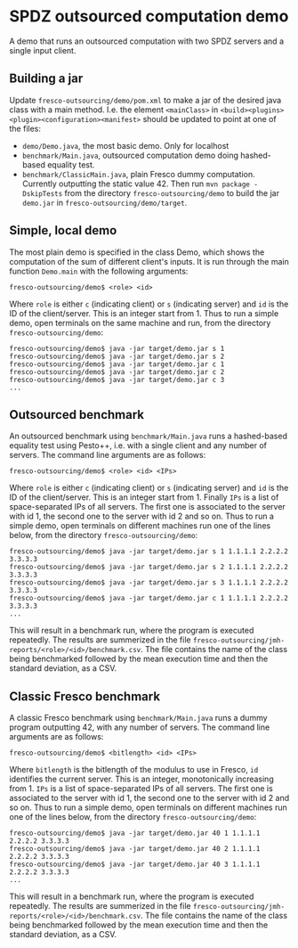 # SPDZ outsourced computation demo

A demo that runs an outsourced computation with two SPDZ servers and a single input client.

## Building a jar
Update `fresco-outsourcing/demo/pom.xml` to make a jar of the desired java class with a main method. I.e. the element `<mainClass>` in `<build><plugins><plugin><configuration><manifest>` should be updated to point at one of the files:
* `demo/Demo.java`, the most basic demo. Only for localhost
* `benchmark/Main.java`, outsourced computation demo doing hashed-based equality test. 
* `benchmark/ClassicMain.java`, plain Fresco dummy computation. Currently outputting the static value 42.
Then run `mvn package -DskipTests` from the directory `fresco-outsourcing/demo` to build the jar `demo.jar` in `fresco-outsourcing/demo/target`. 

## Simple, local demo
The most plain demo is specified in the class Demo, which shows the computation of the sum of different client's inputs.
It is run through the main function `Demo.main` with the following arguments:
```
fresco-outsourcing/demo$ <role> <id>
```
Where `role` is either `c` (indicating client) or `s` (indicating server) and `id` is the ID of the client/server. 
This is an integer start from 1. 
Thus to run a simple demo, open terminals on the same machine and run, from the directory `fresco-outsourcing/demo`:
```
fresco-outsourcing/demo$ java -jar target/demo.jar s 1
fresco-outsourcing/demo$ java -jar target/demo.jar s 2
fresco-outsourcing/demo$ java -jar target/demo.jar c 1
fresco-outsourcing/demo$ java -jar target/demo.jar c 2
fresco-outsourcing/demo$ java -jar target/demo.jar c 3 
...
```

## Outsourced benchmark
An outsourced benchmark using `benchmark/Main.java` runs a hashed-based equality test using Pesto++, i.e. with a single client and any number of servers.
The command line arguments are as follows:
```
fresco-outsourcing/demo$ <role> <id> <IPs>
```
Where `role` is either `c` (indicating client) or `s` (indicating server) and `id` is the ID of the client/server.
This is an integer start from 1. Finally `IPs` is a list of space-separated IPs of all servers. The first one is associated to the server with id 1, the second one to the server with id 2 and so on.
Thus to run a simple demo, open terminals on different machines run one of the lines below, from the directory `fresco-outsourcing/demo`:
```
fresco-outsourcing/demo$ java -jar target/demo.jar s 1 1.1.1.1 2.2.2.2 3.3.3.3
fresco-outsourcing/demo$ java -jar target/demo.jar s 2 1.1.1.1 2.2.2.2 3.3.3.3
fresco-outsourcing/demo$ java -jar target/demo.jar s 3 1.1.1.1 2.2.2.2 3.3.3.3
fresco-outsourcing/demo$ java -jar target/demo.jar c 1 1.1.1.1 2.2.2.2 3.3.3.3 
...
```
This will result in a benchmark run, where the program is executed repeatedly. The results are summerized in the file `fresco-outsourcing/jmh-reports/<role>/<id>/benchmark.csv`.
The file contains the name of the class being benchmarked followed by the mean execution time and then the standard deviation, as a CSV.

## Classic Fresco benchmark
A classic Fresco benchmark using `benchmark/Main.java` runs a dummy program outputting 42, with any number of servers.
The command line arguments are as follows:
```
fresco-outsourcing/demo$ <bitlength> <id> <IPs>
```
Where `bitlength` is the bitlength of the modulus to use in Fresco,  `id` identifies the current server. This is an integer, monotonically increasing from 1. `IPs` is a list of space-separated IPs of all servers. 
The first one is associated to the server with id 1, the second one to the server with id 2 and so on.
Thus to run a simple demo, open terminals on different machines run one of the lines below, from the directory `fresco-outsourcing/demo`:
```
fresco-outsourcing/demo$ java -jar target/demo.jar 40 1 1.1.1.1 2.2.2.2 3.3.3.3
fresco-outsourcing/demo$ java -jar target/demo.jar 40 2 1.1.1.1 2.2.2.2 3.3.3.3
fresco-outsourcing/demo$ java -jar target/demo.jar 40 3 1.1.1.1 2.2.2.2 3.3.3.3
...
```
This will result in a benchmark run, where the program is executed repeatedly. The results are summerized in the file `fresco-outsourcing/jmh-reports/<role>/<id>/benchmark.csv`.
The file contains the name of the class being benchmarked followed by the mean execution time and then the standard deviation, as a CSV.